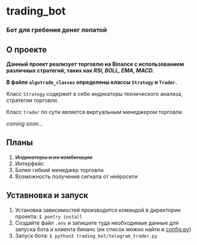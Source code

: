 # trading_bot
### Бот для гребения денег лопатой


## О проекте
**Данный проект реализует торговлю на Binance с использованием различных стратегий, таких как *RSI, BOLL, EMA, MACD.*** 

**В файле `algotrade_classes` определены классы `Strategy` и `Trader`.**

Класс `Strategy` содержит в себе индикаторы технического анализа, стратегии торговли.

Класс `trader` по сути является виртуальным менеджером торговли.

*coming soon...*

## Планы
1. ~~Индикаторы и их комбинации~~
2. Интерфейс
3. Более гибкий менеджер торговли
4. Возможность получения сигнала от нейросети


## Уставновка и запуск
1. Установка зависимостей производится командой в директории проекта: `$ poetry install`
2. Создайте файл `.env` и запишите туда необходимые данные для запуска бота и клиента бинанс (их список можно найти в [config.py](trading_bot/config.py))
3. Запуск бота: `$ python3 trading_bot/telegram_trader.py`

